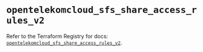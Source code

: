 # `opentelekomcloud_sfs_share_access_rules_v2`

Refer to the Terraform Registry for docs: [`opentelekomcloud_sfs_share_access_rules_v2`](https://registry.terraform.io/providers/opentelekomcloud/opentelekomcloud/1.36.41/docs/resources/sfs_share_access_rules_v2).
